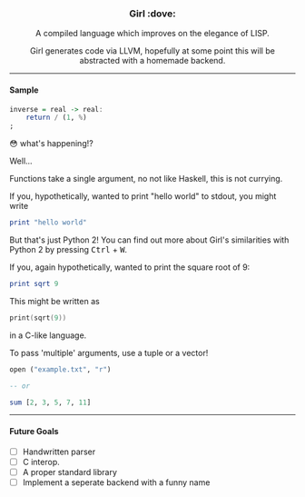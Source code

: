 <div align="center">
	<h3> Girl :dove:</h3>


A compiled language which improves on the elegance of LISP.

Girl generates code via LLVM, hopefully at some point this will be abstracted with a homemade backend.
</div>

---
#### Sample

```haskell
inverse = real -> real:
	return / (1, %)
;
```

:flushed: what's happening!?

Well...

Functions take a single argument, no not like Haskell, this is not currying.

If you, hypothetically, wanted to print "hello world" to stdout, you might write
```haskell
print "hello world"
```

But that's just Python 2! You can find out more about Girl's similarities with Python 2 by pressing <kbd>Ctrl</kbd> + <kbd>W</kbd>.

If you, again hypothetically, wanted to print the square root of 9:
```haskell
print sqrt 9
```
This might be written as
```c
print(sqrt(9))
```
in a C-like language.

To pass 'multiple' arguments, use a tuple or a vector!
```haskell
open ("example.txt", "r")

-- or

sum [2, 3, 5, 7, 11]

```

---
#### Future Goals
- [ ] Handwritten parser
- [ ] C interop.
- [ ] A proper standard library
- [ ] Implement a seperate backend with a funny name
